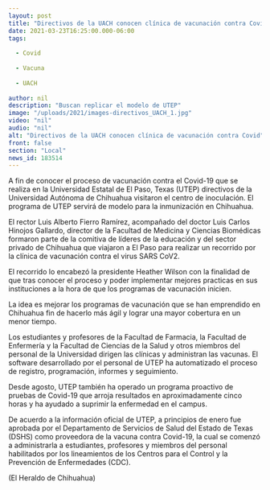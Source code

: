```yaml
---
layout: post
title: "Directivos de la UACH conocen clínica de vacunación contra Covid"
date: 2021-03-23T16:25:00.000-06:00
tags:
  
  - Covid
  
  - Vacuna
  
  - UACH
  
author: nil
description: "Buscan replicar el modelo de UTEP"
image: "/uploads/2021/images-directivos_UACH_1.jpg"
video: "nil"
audio: "nil"
alt: "Directivos de la UACH conocen clínica de vacunación contra Covid"
front: false
section: "Local"
news_id: 183514
---
```


A fin de conocer el proceso de vacunación contra el Covid-19 que se realiza en la Universidad Estatal de El Paso, Texas (UTEP) directivos de la Universidad Autónoma de Chihuahua visitaron el centro de inoculación. El programa de UTEP servirá de modelo para la inmunización en Chihuahua.

El rector Luis Alberto Fierro Ramírez, acompañado del doctor Luis Carlos Hinojos Gallardo, director de la Facultad de Medicina y Ciencias Biomédicas formaron parte de la comitiva de líderes de la educación y del sector privado de Chihuahua que viajaron a El Paso para realizar un recorrido por la clínica de vacunación contra el virus SARS CoV2.

El recorrido lo encabezó la presidente Heather Wilson con la finalidad de que tras conocer el proceso y poder implementar mejores practicas en sus instituciones a la hora de que los programas de vacunación inicien.

La idea es mejorar los programas de vacunación que se han emprendido en Chihuahua fin de hacerlo más ágil y lograr una mayor cobertura en un menor tiempo.

Los estudiantes y profesores de la Facultad de Farmacia, la Facultad de Enfermería y la Facultad de Ciencias de la Salud y otros miembros del personal de la Universidad dirigen las clínicas y administran las vacunas. El software desarrollado por el personal de UTEP ha automatizado el proceso de registro, programación, informes y seguimiento.

Desde agosto, UTEP también ha operado un programa proactivo de pruebas de Covid-19 que arroja resultados en aproximadamente cinco horas y ha ayudado a suprimir la enfermedad en el campus.

De acuerdo a la información oficial de UTEP, a principios de enero fue aprobada por el Departamento de Servicios de Salud del Estado de Texas (DSHS) como proveedora de la vacuna contra Covid-19, la cual se comenzó a administrarla a estudiantes, profesores y miembros del personal habilitados por los lineamientos de los Centros para el Control y la Prevención de Enfermedades (CDC).

(El Heraldo de Chihuahua)